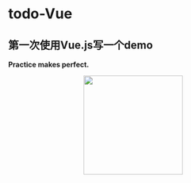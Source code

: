 # todo-Vue

## 第一次使用Vue.js写一个demo

   **Practice makes perfect.**

<center>
    <img src="https://cn.vuejs.org/images/logo.png" height="200">
</center>